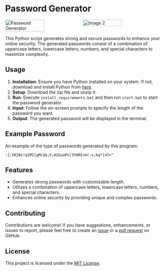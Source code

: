 # Password Generator

<div style="display: flex; flex-direction: row;">
  <img src="https://media.discordapp.net/attachments/1182767912713469984/1189819018446655559/image.png?ex=659f8c4f&is=658d174f&hm=9b6b5c1577ab09a92d6391a603e3ef0d39897bf2c85a7ad265439f7bec40449b&=&format=webp&quality=lossless&width=781&height=408" alt="Password Generator" style="width: 50%; height: auto;">
  <img src="https://media.discordapp.net/attachments/1189799636945358908/1189984126728687656/image.png?ex=65a02614&is=658db114&hm=69dbb3affa4f514721b8a230e450ef0163dac513b1d7c4dedddbc742a7707e76&=&format=webp&quality=lossless&width=667&height=604" alt="Image 2" style="width: 50%; height: auto;">
</div>

This Python script generates strong and secure passwords to enhance your online security. The generated passwords consist of a combination of uppercase letters, lowercase letters, numbers, and special characters to maximize complexity.

## Usage

1. **Installation**: Ensure you have Python installed on your system. If not, download and install Python from [here](https://www.python.org/downloads/).
2. **Setup**: Download the zip file and unzip it.
3. **Run**: Execute `install_requirements.bat` and then run `start.bat` to start the password generator.
4. **Input**: Follow the on-screen prompts to specify the length of the password you want.
5. **Output**: The generated password will be displayed in the terminal.

## Example Password

An example of the type of passwords generated by this program:

`:{;SK}Bz!q1MI[gMc$$;X,m2GuaPn)3YmM{<m(:=;Kq*[47>^`

## Features

- Generates strong passwords with customizable length.
- Utilizes a combination of uppercase letters, lowercase letters, numbers, and special characters.
- Enhances online security by providing unique and complex passwords.

## Contributing

Contributions are welcome! If you have suggestions, enhancements, or issues to report, please feel free to create an [issue](https://github.com/5Picklebarry/Password-generator/issues) or a [pull request](https://github.com/5Picklebarry/Password-generator/pulls) on GitHub.

## License

This project is licensed under the [MIT License](LICENSE).
